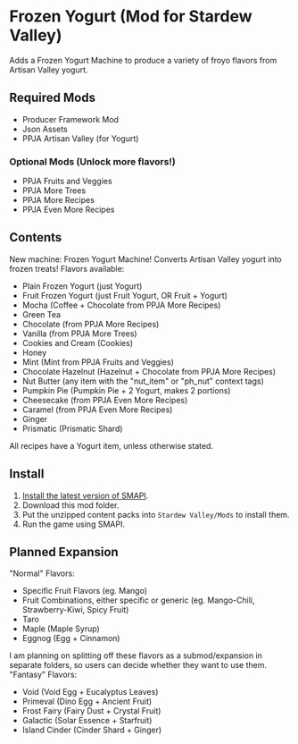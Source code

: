 # Frozen Yogurt (Mod for Stardew Valley)
Adds a Frozen Yogurt Machine to produce a variety of froyo flavors from Artisan Valley yogurt.
## Required Mods
- Producer Framework Mod
- Json Assets
- PPJA Artisan Valley (for Yogurt)
### Optional Mods (Unlock more flavors!)
- PPJA Fruits and Veggies
- PPJA More Trees
- PPJA More Recipes
- PPJA Even More Recipes
## Contents
New machine: Frozen Yogurt Machine! Converts Artisan Valley yogurt into frozen treats!
Flavors available:
- Plain Frozen Yogurt (just Yogurt)
- Fruit Frozen Yogurt (just Fruit Yogurt, OR Fruit + Yogurt)
- Mocha (Coffee + Chocolate from PPJA More Recipes)
- Green Tea
- Chocolate (from PPJA More Recipes)
- Vanilla (from PPJA More Trees)
- Cookies and Cream (Cookies)
- Honey
- Mint (Mint from PPJA Fruits and Veggies)
- Chocolate Hazelnut (Hazelnut + Chocolate from PPJA More Recipes)
- Nut Butter (any item with the "nut_item" or "ph_nut" context tags)
- Pumpkin Pie (Pumpkin Pie + 2 Yogurt, makes 2 portions)
- Cheesecake (from PPJA Even More Recipes)
- Caramel (from PPJA Even More Recipes)
- Ginger
- Prismatic (Prismatic Shard)

All recipes have a Yogurt item, unless otherwise stated.


## Install
1. [Install the latest version of SMAPI](https://smapi.io/).
2. Download this mod folder.
3. Put the unzipped content packs into `Stardew Valley/Mods` to install them.
4. Run the game using SMAPI.

## Planned Expansion
"Normal" Flavors:
- Specific Fruit Flavors (eg. Mango)
- Fruit Combinations, either specific or generic (eg. Mango-Chili, Strawberry-Kiwi, Spicy Fruit)
- Taro
- Maple (Maple Syrup)
- Eggnog (Egg + Cinnamon)

I am planning on splitting off these flavors as a submod/expansion in separate folders, so users can decide whether they want to use them.
"Fantasy" Flavors:
- Void (Void Egg + Eucalyptus Leaves)
- Primeval (Dino Egg + Ancient Fruit)
- Frost Fairy (Fairy Dust + Crystal Fruit)
- Galactic (Solar Essence + Starfruit)
- Island Cinder (Cinder Shard + Ginger)

